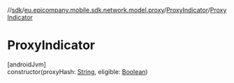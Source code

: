 //[sdk](../../../index.md)/[eu.epicompany.mobile.sdk.network.model.proxy](../index.md)/[ProxyIndicator](index.md)/[ProxyIndicator](-proxy-indicator.md)

# ProxyIndicator

[androidJvm]\
constructor(proxyHash: [String](https://kotlinlang.org/api/latest/jvm/stdlib/kotlin/-string/index.html), eligible: [Boolean](https://kotlinlang.org/api/latest/jvm/stdlib/kotlin/-boolean/index.html))
